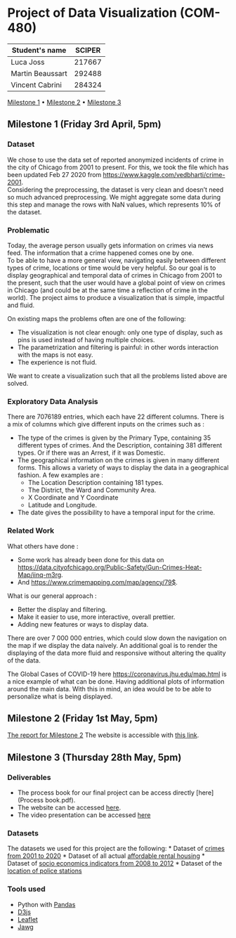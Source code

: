# Project of Data Visualization (COM-480)

| Student's name | SCIPER |
| -------------- | ------ |
| Luca Joss | 217667 |
| Martin Beaussart | 292488 |
| Vincent Cabrini | 284324 |

[Milestone 1](#milestone-1-friday-3rd-april-5pm) • [Milestone 2](#milestone-2-friday-1st-may-5pm) • [Milestone 3](#milestone-3-thursday-28th-may-5pm)

## Milestone 1 (Friday 3rd April, 5pm)

### Dataset

We chose to use the data set of reported anonymized incidents of crime in the city of Chicago from 2001 to present. For this, we took the file which has been updated Feb 27 2020 from https://www.kaggle.com/vedbharti/crime-2001.  
Considering the preprocessing, the dataset is very clean and doesn’t need so much advanced preprocessing. We might aggregate some data during this step and manage the rows with NaN values, which represents 10% of the dataset.

### Problematic

Today, the average person usually gets information on crimes via news feed. The information that a crime happened comes one by one.  
To be able to have a more general view, navigating easily between different types of crime, locations or time would be very helpful. So our goal is to display geographical and temporal data of crimes in Chicago from 2001 to the present, such that the user would have a global point of view on crimes in Chicago (and could be at the same time a reflection of crime in the world). The project aims to produce a visualization that is simple, impactful and fluid.

On existing maps the problems often are one of the following:
* The visualization is not clear enough:  only one type of display, such as pins is used instead of having multiple choices.
* The parametrization and filtering is painful: in other words interaction with the maps is not easy.
* The experience is not fluid.

We want to create a visualization such that all the problems listed above are solved.

### Exploratory Data Analysis

There are 7076189 entries, which each have 22 different columns. There is a mix of columns which give different inputs on the crimes such as :
* The type of the crimes is given by the Primary Type, containing 35 different types of crimes. And the Description, containing 381 different types. Or if there was an Arrest, if it was Domestic.
* The geographical information on the crimes is given in many different forms. This allows a variety of ways to display the data in a geographical fashion. A few examples are :
  * The Location Description containing 181 types.
  * The District, the Ward and Community Area.
  * X Coordinate and Y Coordinate
  * Latitude and Longitude.
* The date gives the possibility to have a temporal input for the crime.

### Related Work

What others have done :
* Some work has already been done for this data on https://data.cityofchicago.org/Public-Safety/Gun-Crimes-Heat-Map/iinq-m3rg.
* And https://www.crimemapping.com/map/agency/79$.

What is our general approach :
* Better the display and filtering.
* Make it easier to use, more interactive, overall prettier.
* Adding new features or ways to display data.

There are over 7 000 000 entries, which could slow down the navigation on the map if we display the data naively. An additional goal is to render the displaying of the data more fluid and responsive without altering the quality of the data.

The Global Cases of COVID-19 here https://coronavirus.jhu.edu/map.html is a nice example of what can be done. Having additional plots of information around the main data. With this in mind, an idea would be to be able to personalize what is being displayed.

## Milestone 2 (Friday 1st May, 5pm)
[The report for Milestone 2](Data_Viz_Milestone_2.pdf)
The website is accessible with [this link](https://com-480-data-visualization.github.io/com-480-project-improviz/).


## Milestone 3 (Thursday 28th May, 5pm)

### Deliverables

* The process book for our final project can be access directly [here](Process book.pdf).
* The website can be accessed [here](https://com-480-data-visualization.github.io/com-480-project-improviz/).
* The video presentation can be accessed [here](https://www.youtube.com/watch?v=RcH7NNnf80k&feature=youtu.be)

### Datasets

The datasets we used for this project are the following:
    * Dataset of [crimes from 2001 to 2020](https://data.cityofchicago.org/Public-Safety/Crimes-2001-to-present/ijzp-q8t2)
    * Dataset of all actual [affordable rental housing](https://data.cityofchicago.org/Community-Economic-Development/Affordable-Rental-Housing-Developmentss6ha-ppgi)
    * Dataset of [socio economics indicators from 2008 to 2012](https://data.cityofchicago.org/Health-Human-Services/Census-Data-Selected-socioeconomic-indicators-in-C/kn9c-c2s2)
    * Dataset of the [location of police stations](https://data.cityofchicago.org/Public-Safety/Police-Stations/z8bn-74gv)

### Tools used

* Python with [Pandas](https://pandas.pydata.org/)
* [D3js](https://d3js.org/)
* [Leaflet](https://leafletjs.com/)
* [Jawg](https://www.jawg.io/fr/)

